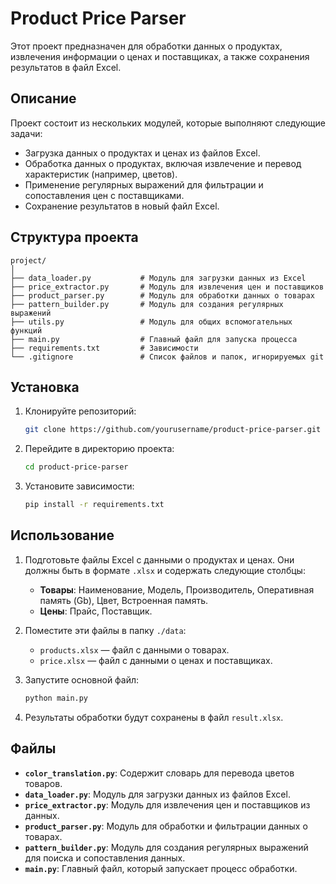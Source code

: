 # Product Price Parser

Этот проект предназначен для обработки данных о продуктах, извлечения информации о ценах и поставщиках, а также сохранения результатов в файл Excel.

## Описание

Проект состоит из нескольких модулей, которые выполняют следующие задачи:
- Загрузка данных о продуктах и ценах из файлов Excel.
- Обработка данных о продуктах, включая извлечение и перевод характеристик (например, цветов).
- Применение регулярных выражений для фильтрации и сопоставления цен с поставщиками.
- Сохранение результатов в новый файл Excel.

## Структура проекта
```
project/
│
├── data_loader.py           # Модуль для загрузки данных из Excel
├── price_extractor.py       # Модуль для извлечения цен и поставщиков
├── product_parser.py        # Модуль для обработки данных о товарах
├── pattern_builder.py       # Модуль для создания регулярных выражений
├── utils.py                 # Модуль для общих вспомогательных функций
├── main.py                  # Главный файл для запуска процесса
├── requirements.txt         # Зависимости
└── .gitignore               # Список файлов и папок, игнорируемых git
```

## Установка

1. Клонируйте репозиторий:

   ```bash
   git clone https://github.com/yourusername/product-price-parser.git
   ```

2. Перейдите в директорию проекта:

   ```bash
   cd product-price-parser
   ```

3. Установите зависимости:

   ```bash
   pip install -r requirements.txt
   ```

## Использование

1. Подготовьте файлы Excel с данными о продуктах и ценах. Они должны быть в формате `.xlsx` и содержать следующие столбцы:
   - **Товары**: Наименование, Модель, Производитель, Оперативная память (Gb), Цвет, Встроенная память.
   - **Цены**: Прайс, Поставщик.

2. Поместите эти файлы в папку `./data`:
   - `products.xlsx` — файл с данными о товарах.
   - `price.xlsx` — файл с данными о ценах и поставщиках.

3. Запустите основной файл:

   ```bash
   python main.py
   ```

4. Результаты обработки будут сохранены в файл `result.xlsx`.

## Файлы

- **`color_translation.py`**: Содержит словарь для перевода цветов товаров.
- **`data_loader.py`**: Модуль для загрузки данных из файлов Excel.
- **`price_extractor.py`**: Модуль для извлечения цен и поставщиков из данных.
- **`product_parser.py`**: Модуль для обработки и фильтрации данных о товарах.
- **`pattern_builder.py`**: Модуль для создания регулярных выражений для поиска и сопоставления данных.
- **`main.py`**: Главный файл, который запускает процесс обработки.
